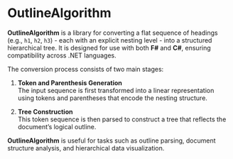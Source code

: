 # OutlineAlgorithm

**OutlineAlgorithm** is a library for converting a flat sequence of headings (e.g., `h1`, `h2`, `h3`) - each with an explicit nesting level - into a structured hierarchical tree. It is designed for use with both **F#** and **C#**, ensuring compatibility across .NET languages.

The conversion process consists of two main stages:

1. **Token and Parenthesis Generation**  
   The input sequence is first transformed into a linear representation using tokens and parentheses that encode the nesting structure.  

2. **Tree Construction**  
   This token sequence is then parsed to construct a tree that reflects the document’s logical outline.  

**OutlineAlgorithm** is useful for tasks such as outline parsing, document structure analysis, and hierarchical data visualization.
